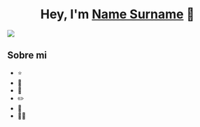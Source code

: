 <div align="center">
    <h1 align="center">Hey, I'm <a href="">Name Surname</a> 👋</h1>
</div>
<img src="https://imgur.com/Ei2EmF9.png">

## Sobre mi

- ⭐ 
- 📲 
- 🎥 
- ✏️ 
- 📗 
- 🧑‍🏫 
